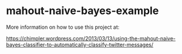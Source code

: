 mahout-naive-bayes-example
==========================

More information on how to use this project at:
  
  https://chimpler.wordpress.com/2013/03/13/using-the-mahout-naive-bayes-classifier-to-automatically-classify-twitter-messages/
